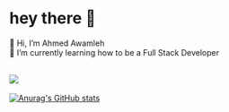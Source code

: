 # hey there 👋


👋 Hi, I’m Ahmed Awamleh<br>
🌱 I’m currently learning how to be a Full Stack Developer




<br>	
<a target="_blank" href="https://www.linkedin.com/in/ahmed-al-awamleh-135781155"><img src="https://img.shields.io/badge/-LinkedIn-0077B5?style=for-the-badge&logo=Linkedin&logoColor=white"></img></a>
&emsp;


[![Anurag's GitHub stats](https://github-readme-stats.vercel.app/api?username=AhmedAwamleh)](https://github.com/AhmedAwamleh/github-readme-stats)



